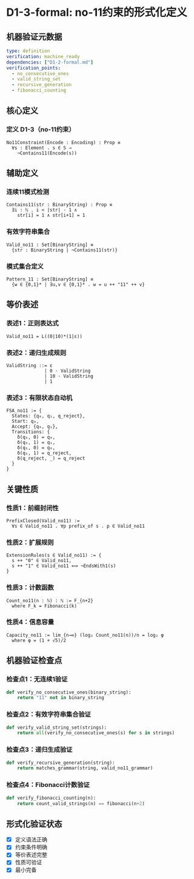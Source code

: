 # D1-3-formal: no-11约束的形式化定义

## 机器验证元数据
```yaml
type: definition
verification: machine_ready
dependencies: ["D1-2-formal.md"]
verification_points:
  - no_consecutive_ones
  - valid_string_set
  - recursive_generation
  - fibonacci_counting
```

## 核心定义

### 定义 D1-3（no-11约束）
```
No11Constraint(Encode : Encoding) : Prop ≡
  ∀s : Element . s ∈ S → 
    ¬Contains11(Encode(s))
```

## 辅助定义

### 连续11模式检测
```
Contains11(str : BinaryString) : Prop ≡
  ∃i : ℕ . i < |str| - 1 ∧ 
    str[i] = 1 ∧ str[i+1] = 1
```

### 有效字符串集合
```
Valid_no11 : Set[BinaryString] ≡
  {str : BinaryString | ¬Contains11(str)}
```

### 模式集合定义
```
Pattern_11 : Set[BinaryString] ≡
  {w ∈ {0,1}* | ∃u,v ∈ {0,1}* . w = u ++ "11" ++ v}
```

## 等价表述

### 表述1：正则表达式
```
Valid_no11 = L((0|10)*(1|ε))
```

### 表述2：递归生成规则
```
ValidString ::= ε
              | 0 · ValidString
              | 10 · ValidString  
              | 1
```

### 表述3：有限状态自动机
```
FSA_no11 := {
  States: {q₀, q₁, q_reject},
  Start: q₀,
  Accept: {q₀, q₁},
  Transitions: {
    δ(q₀, 0) = q₀,
    δ(q₀, 1) = q₁,
    δ(q₁, 0) = q₀,
    δ(q₁, 1) = q_reject,
    δ(q_reject, _) = q_reject
  }
}
```

## 关键性质

### 性质1：前缀封闭性
```
PrefixClosed(Valid_no11) := 
  ∀s ∈ Valid_no11 . ∀p prefix_of s . p ∈ Valid_no11
```

### 性质2：扩展规则
```
ExtensionRules(s ∈ Valid_no11) := {
  s ++ "0" ∈ Valid_no11,
  s ++ "1" ∈ Valid_no11 ⟺ ¬EndsWith1(s)
}
```

### 性质3：计数函数
```
Count_no11(n : ℕ) : ℕ := F_{n+2}
  where F_k = Fibonacci(k)
```

### 性质4：信息容量
```
Capacity_no11 := lim_{n→∞} (log₂ Count_no11(n))/n = log₂ φ
  where φ = (1 + √5)/2
```

## 机器验证检查点

### 检查点1：无连续1验证
```python
def verify_no_consecutive_ones(binary_string):
    return "11" not in binary_string
```

### 检查点2：有效字符串集合验证
```python
def verify_valid_string_set(strings):
    return all(verify_no_consecutive_ones(s) for s in strings)
```

### 检查点3：递归生成验证
```python
def verify_recursive_generation(string):
    return matches_grammar(string, valid_no11_grammar)
```

### 检查点4：Fibonacci计数验证
```python
def verify_fibonacci_counting(n):
    return count_valid_strings(n) == fibonacci(n+2)
```

## 形式化验证状态
- [x] 定义语法正确
- [x] 约束条件明确
- [x] 等价表述完整
- [x] 性质可验证
- [x] 最小完备